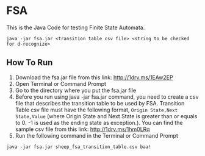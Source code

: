 # FSA
This is the Java Code for testing Finite State Automata.

```
java -jar fsa.jar <transition table csv file> <string to be checked for d-recognize>
```

## How To Run
1. Download the fsa.jar file from this link: <http://1drv.ms/1EAw2EP>
2. Open Terminal or Command Prompt
3. Go to the directory where you put the fsa.jar file
4. Before you run using java -jar fsa.jar command, you need to create a csv file that describes the transition table to be used by FSA. Transition Table csv file must have the following format, `Origin State,Next State,Value` (where Origin State and Next State is greater than or equals to 0. -1 is used as the ending state as exception.). You can find the sample csv file from this link: <http://1drv.ms/1hm0LRq>
5. Run the following command in the Terminal or Command Prompt 
```
java -jar fsa.jar sheep_fsa_transition_table.csv baa!
```
